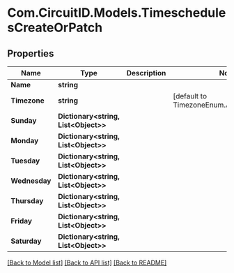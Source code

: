 
# Com.CircuitID.Models.TimeschedulesCreateOrPatch

## Properties

Name | Type | Description | Notes
------------ | ------------- | ------------- | -------------
**Name** | **string** |  | 
**Timezone** | **string** |  | [default to TimezoneEnum.AmericaNewYork]
**Sunday** | **Dictionary&lt;string, List&lt;Object&gt;&gt;** |  | 
**Monday** | **Dictionary&lt;string, List&lt;Object&gt;&gt;** |  | 
**Tuesday** | **Dictionary&lt;string, List&lt;Object&gt;&gt;** |  | 
**Wednesday** | **Dictionary&lt;string, List&lt;Object&gt;&gt;** |  | 
**Thursday** | **Dictionary&lt;string, List&lt;Object&gt;&gt;** |  | 
**Friday** | **Dictionary&lt;string, List&lt;Object&gt;&gt;** |  | 
**Saturday** | **Dictionary&lt;string, List&lt;Object&gt;&gt;** |  | 

[[Back to Model list]](../README.md#documentation-for-models)
[[Back to API list]](../README.md#documentation-for-api-endpoints)
[[Back to README]](../README.md)

